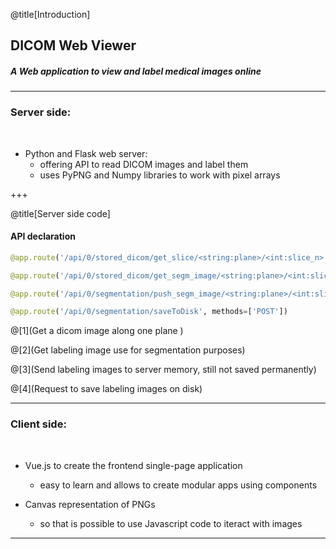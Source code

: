 @title[Introduction]
## DICOM Web Viewer

##### A Web application to view and label medical images online 

---
### Server side:

<br> 

- Python and Flask web server:
    - offering API to read DICOM images and label them
    - uses PyPNG and Numpy libraries to work with pixel arrays
    
+++

@title[Server side code]
#### API declaration

```python
@app.route('/api/0/stored_dicom/get_slice/<string:plane>/<int:slice_n>', methods=['GET'])

@app.route('/api/0/stored_dicom/get_segm_image/<string:plane>/<int:slice_n>', methods=['GET'])

@app.route('/api/0/segmentation/push_segm_image/<string:plane>/<int:slice_n>', methods=['POST'])

@app.route('/api/0/segmentation/saveToDisk', methods=['POST'])

```
@[1](Get a dicom image along one plane )

@[2](Get labeling image use for segmentation purposes)

@[3](Send labeling images to server memory, still not saved permanently)

@[4](Request to save labeling images on disk)

---

### Client side:

<br>

- Vue.js to create the frontend single-page application
    - easy to learn and allows to create modular apps using components

- Canvas representation of PNGs
    - so that is possible to use Javascript code to iteract with images  


---

